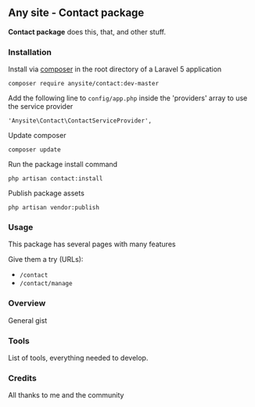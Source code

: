## Any site - Contact package ##

**Contact package** does this, that, and other stuff.

### Installation ###

Install via [composer](http://getcomposer.org) in the root directory of a Laravel 5 application

    composer require anysite/contact:dev-master

Add the following line to `config/app.php` inside the 'providers' array to use the service provider

	'Anysite\Contact\ContactServiceProvider',

Update composer

	composer update

Run the package install command

	php artisan contact:install

Publish package assets

	php artisan vendor:publish

### Usage ###

This package has several pages with many features

Give them a try (URLs):

- `/contact`
- `/contact/manage`

### Overview ###

General gist

### Tools ###

List of tools, everything needed to develop.

### Credits ###

All thanks to me and the community